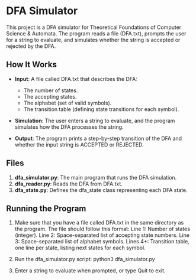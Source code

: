 # DFA Simulator

This project is a DFA simulator for Theoretical Foundations of Computer Science & Automata. The program reads a file (DFA.txt), prompts the user for a string to evaluate, and simulates whether the string is accepted or rejected by the DFA.

## How It Works

- **Input**: A file called DFA.txt that describes the DFA:
  - The number of states.
  - The accepting states.
  - The alphabet (set of valid symbols).
  - The transition table (defining state transitions for each symbol).
  
- **Simulation**: The user enters a string to evaluate, and the program simulates how the DFA processes the string.
  
- **Output**: The program prints a step-by-step transition of the DFA and whether the input string is ACCEPTED or REJECTED.

## Files

1. **dfa_simulator.py**: The main program that runs the DFA simulation.
2. **dfa_reader.py**: Reads the DFA from DFA.txt.
3. **dfa_state.py**: Defines the dfa_state class representing each DFA state.

## Running the Program

1. Make sure that you have a file called DFA.txt in the same directory as the program. The file should follow this format:
   Line 1: Number of states (integer).
   Line 2: Space-separated list of accepting state numbers.
   Line 3: Space-separated list of alphabet symbols.
   Lines 4+: Transition table, one line per state, listing next states for each symbol.

2. Run the dfa_simulator.py script:
   python3 dfa_simulator.py

3. Enter a string to evaluate when prompted, or type Quit to exit.


